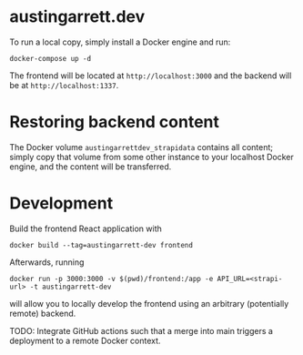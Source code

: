 # austingarrett.dev

To run a local copy, simply install a Docker engine and run:

`docker-compose up -d`

The frontend will be located at `http://localhost:3000` and the backend will be at `http://localhost:1337`.

# Restoring backend content

The Docker volume `austingarrettdev_strapidata` contains all content; simply copy that volume from some other instance to your localhost Docker engine, and the content will be transferred.

# Development

Build the frontend React application with

`docker build --tag=austingarrett-dev frontend`

Afterwards, running

`docker run -p 3000:3000 -v $(pwd)/frontend:/app -e API_URL=<strapi-url> -t austingarrett-dev`

will allow you to locally develop the frontend using an arbitrary (potentially remote) backend.

TODO: Integrate GitHub actions such that a merge into main triggers a deployment to a remote Docker context.
